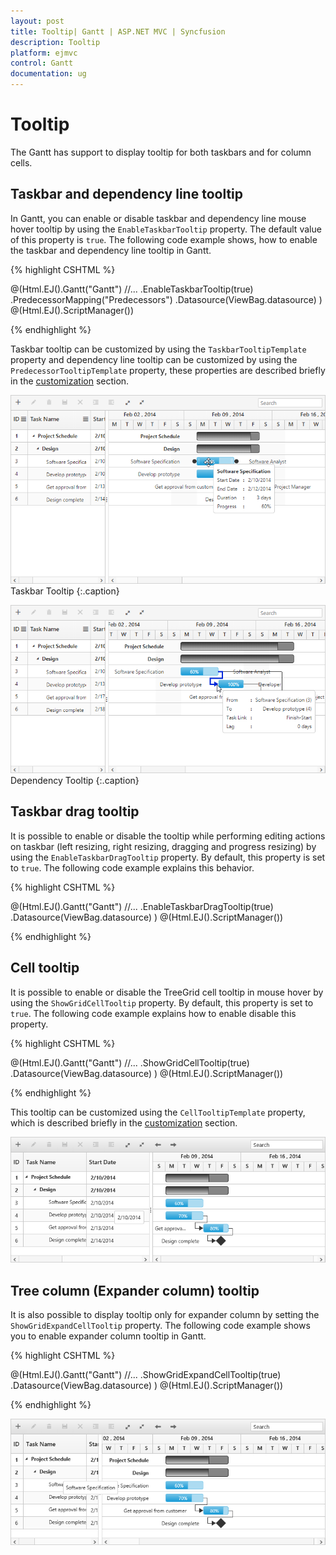 ```yaml
---
layout: post
title: Tooltip| Gantt | ASP.NET MVC | Syncfusion
description: Tooltip
platform: ejmvc
control: Gantt
documentation: ug
---
```


# Tooltip

The Gantt has support to display tooltip for both taskbars and for column cells.

## Taskbar and dependency line tooltip

In Gantt, you can enable or disable taskbar and dependency line mouse hover tooltip by using the `EnableTaskbarTooltip` property. The default value of this property is `true`. The following code example shows, how to enable the taskbar and dependency line tooltip in Gantt.

{% highlight CSHTML %}

@(Html.EJ().Gantt("Gantt")
    //...
    .EnableTaskbarTooltip(true)
    .PredecessorMapping("Predecessors")
    .Datasource(ViewBag.datasource)
    )
@(Html.EJ().ScriptManager())

{% endhighlight %}

Taskbar tooltip can be customized by using the `TaskbarTooltipTemplate` property and  dependency line tooltip can be customized by using the `PredecessorTooltipTemplate` property, these properties are described briefly in the [customization](/aspnetmvc/gantt/customizations) section.

![](Tooltip_images/Tooltip_img3.png)
Taskbar Tooltip
{:.caption}

![](Tooltip_images/Tooltip_img4.png)
Dependency Tooltip
{:.caption}

## Taskbar drag tooltip

It is possible to enable or disable the tooltip while performing editing actions on taskbar (left resizing, right resizing, dragging and progress resizing) by using the `EnableTaskbarDragTooltip` property. By default, this property is set to `true`. The following code example explains this behavior.

{% highlight CSHTML %}

@(Html.EJ().Gantt("Gantt")
    //...
    .EnableTaskbarDragTooltip(true)
    .Datasource(ViewBag.datasource)
    )
@(Html.EJ().ScriptManager())

{% endhighlight %}

## Cell tooltip

It is possible to enable or disable the TreeGrid cell tooltip in mouse hover by using the `ShowGridCellTooltip`  property. By default, this property is set to `true`. The following code example explains how to enable disable this property.

{% highlight CSHTML %}

@(Html.EJ().Gantt("Gantt")
    //...
    .ShowGridCellTooltip(true)
    .Datasource(ViewBag.datasource)
    )
@(Html.EJ().ScriptManager())

{% endhighlight %}

This tooltip can be customized using the `CellTooltipTemplate` property, which is described briefly in the [customization](/aspnetmvc/gantt/customizations) section.

![](Tooltip_images/Tooltip_img1.png)

## Tree column (Expander column) tooltip 

It is also possible to display tooltip only for expander column by setting the `ShowGridExpandCellTooltip` property. The following code example shows you to enable expander column tooltip in Gantt.

{% highlight CSHTML %}

@(Html.EJ().Gantt("Gantt")
    //...
    .ShowGridExpandCellTooltip(true)
    .Datasource(ViewBag.datasource)
    )
@(Html.EJ().ScriptManager())

{% endhighlight %}

![](Tooltip_images/Tooltip_img2.png)

